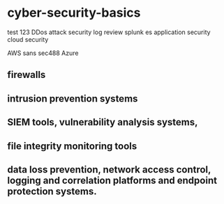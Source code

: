 # cyber-security-basics

test 123
DDos attack 
security log review
splunk es
application security
 cloud security 

AWS
sans sec488
Azure

## firewalls
## intrusion prevention systems
## SIEM tools, vulnerability analysis systems,
## file integrity monitoring tools
## data loss prevention, network access control, logging and correlation platforms and endpoint protection systems.
